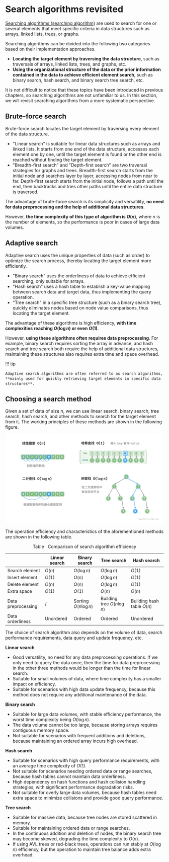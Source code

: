 # Search algorithms revisited

<u>Searching algorithms (searching algorithm)</u> are used to search for one or several elements that meet specific criteria in data structures such as arrays, linked lists, trees, or graphs.

Searching algorithms can be divided into the following two categories based on their implementation approaches.

- **Locating the target element by traversing the data structure**, such as traversals of arrays, linked lists, trees, and graphs, etc.
- **Using the organizational structure of the data or the prior information contained in the data to achieve efficient element search**, such as binary search, hash search, and binary search tree search, etc.

It is not difficult to notice that these topics have been introduced in previous chapters, so searching algorithms are not unfamiliar to us. In this section, we will revisit searching algorithms from a more systematic perspective.

## Brute-force search

Brute-force search locates the target element by traversing every element of the data structure.

- "Linear search" is suitable for linear data structures such as arrays and linked lists. It starts from one end of the data structure, accesses each element one by one, until the target element is found or the other end is reached without finding the target element.
- "Breadth-first search" and "Depth-first search" are two traversal strategies for graphs and trees. Breadth-first search starts from the initial node and searches layer by layer, accessing nodes from near to far. Depth-first search starts from the initial node, follows a path until the end, then backtracks and tries other paths until the entire data structure is traversed.

The advantage of brute-force search is its simplicity and versatility, **no need for data preprocessing and the help of additional data structures**.

However, **the time complexity of this type of algorithm is $O(n)$**, where $n$ is the number of elements, so the performance is poor in cases of large data volumes.

## Adaptive search

Adaptive search uses the unique properties of data (such as order) to optimize the search process, thereby locating the target element more efficiently.

- "Binary search" uses the orderliness of data to achieve efficient searching, only suitable for arrays.
- "Hash search" uses a hash table to establish a key-value mapping between search data and target data, thus implementing the query operation.
- "Tree search" in a specific tree structure (such as a binary search tree), quickly eliminates nodes based on node value comparisons, thus locating the target element.

The advantage of these algorithms is high efficiency, **with time complexities reaching $O(\log n)$ or even $O(1)$**.

However, **using these algorithms often requires data preprocessing**. For example, binary search requires sorting the array in advance, and hash search and tree search both require the help of additional data structures, maintaining these structures also requires extra time and space overhead.

!!! tip

    Adaptive search algorithms are often referred to as search algorithms, **mainly used for quickly retrieving target elements in specific data structures**.

## Choosing a search method

Given a set of data of size $n$, we can use linear search, binary search, tree search, hash search, and other methods to search for the target element from it. The working principles of these methods are shown in the following figure.

![Various search strategies](searching_algorithm_revisited.assets/searching_algorithms.png)

The operation efficiency and characteristics of the aforementioned methods are shown in the following table.

<p align="center"> Table <id> &nbsp; Comparison of search algorithm efficiency </p>

|                    | Linear search | Binary search         | Tree search                 | Hash search                |
| ------------------ | ------------- | --------------------- | --------------------------- | -------------------------- |
| Search element     | $O(n)$        | $O(\log n)$           | $O(\log n)$                 | $O(1)$                     |
| Insert element     | $O(1)$        | $O(n)$                | $O(\log n)$                 | $O(1)$                     |
| Delete element     | $O(n)$        | $O(n)$                | $O(\log n)$                 | $O(1)$                     |
| Extra space        | $O(1)$        | $O(1)$                | $O(n)$                      | $O(n)$                     |
| Data preprocessing | /             | Sorting $O(n \log n)$ | Building tree $O(n \log n)$ | Building hash table $O(n)$ |
| Data orderliness   | Unordered     | Ordered               | Ordered                     | Unordered                  |

The choice of search algorithm also depends on the volume of data, search performance requirements, data query and update frequency, etc.

**Linear search**

- Good versatility, no need for any data preprocessing operations. If we only need to query the data once, then the time for data preprocessing in the other three methods would be longer than the time for linear search.
- Suitable for small volumes of data, where time complexity has a smaller impact on efficiency.
- Suitable for scenarios with high data update frequency, because this method does not require any additional maintenance of the data.

**Binary search**

- Suitable for large data volumes, with stable efficiency performance, the worst time complexity being $O(\log n)$.
- The data volume cannot be too large, because storing arrays requires contiguous memory space.
- Not suitable for scenarios with frequent additions and deletions, because maintaining an ordered array incurs high overhead.

**Hash search**

- Suitable for scenarios with high query performance requirements, with an average time complexity of $O(1)$.
- Not suitable for scenarios needing ordered data or range searches, because hash tables cannot maintain data orderliness.
- High dependency on hash functions and hash collision handling strategies, with significant performance degradation risks.
- Not suitable for overly large data volumes, because hash tables need extra space to minimize collisions and provide good query performance.

**Tree search**

- Suitable for massive data, because tree nodes are stored scattered in memory.
- Suitable for maintaining ordered data or range searches.
- In the continuous addition and deletion of nodes, the binary search tree may become skewed, degrading the time complexity to $O(n)$.
- If using AVL trees or red-black trees, operations can run stably at $O(\log n)$ efficiency, but the operation to maintain tree balance adds extra overhead.
